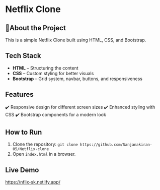 # Netflix Clone 

## 📌About the Project
This is a simple Netflix Clone built using HTML, CSS, and Bootstrap.

## Tech Stack
- **HTML** – Structuring the content
- **CSS** – Custom styling for better visuals
- **Bootstrap** – Grid system, navbar, buttons, and responsiveness

## Features
✔️ Responsive design for different screen sizes
✔️ Enhanced styling with CSS
✔️ Bootstrap components for a modern look

## How to Run
1. Clone the repository: `git clone https://github.com/Sanjanakiran-05/Netflix-clone`
2. Open `index.html` in a browser.

## Live Demo
https://nflix-sk.netlify.app/